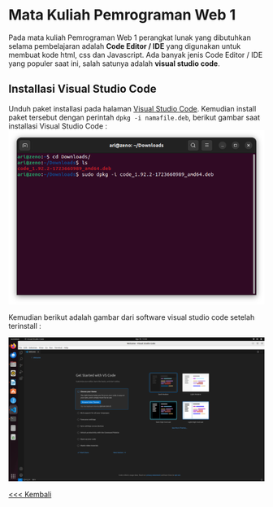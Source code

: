 # Mata Kuliah Pemrograman Web 1
Pada mata kuliah Pemrograman Web 1 perangkat lunak yang dibutuhkan selama pembelajaran adalah **Code Editor / IDE** yang digunakan untuk membuat kode html, css dan Javascript. Ada banyak jenis Code Editor / IDE yang populer saat ini, salah satunya adalah **visual studio code**. 

 ## Installasi Visual Studio Code
 Unduh paket installasi pada halaman [Visual Studio Code](www.code.visualstudio.com). Kemudian install paket tersebut dengan perintah `dpkg -i namafile.deb`, berikut gambar saat installasi  Visual Studio Code :  
 ![idle python](img/img_1.png)
 
 Kemudian berikut adalah gambar dari software visual studio code setelah terinstall :

![vscode](img/img_2.png)


[<<< Kembali](../../README.md)
